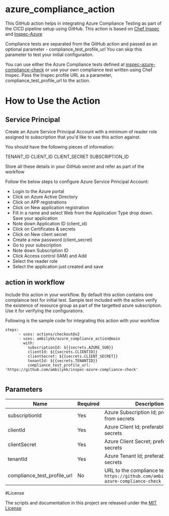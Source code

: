 # azure_compliance_action

This GitHub action helps in integrating Azure Compliance Testing as part of the CICD pipeline setup using GitHub. This action is based on [Chef Inspec](https://docs.chef.io/inspec/) and [Inspec-Azure](https://github.com/inspec/inspec-azure)

Compliance tests are separated from the GitHub action and passed as an optional parameter - compliance_test_profile_url
You can skip this parameter to test your initial configuraiton.

You can use either the Azure Compliance tests defined at [inspec-azure-compliance-check](https://github.com/ambilykk/inspec-azure-compliance-check) or use your own compliance test written using Chef Inspec. Pass the Inspec profile URL as a parameter, compliance_test_profile_url to the action.


# How to Use the Action

## Service Principal
Create an Azure Service Principal Account with a minimum of reader role assigned to subscription that you'd like to use this action against.

You should have the following pieces of information:

TENANT_ID
CLIENT_ID
CLIENT_SECRET
SUBSCRIPTION_ID

Store all these details in your GitHub secret and refer as part of the workflow

Follow the below steps to configure Azure Service Principal Account:

* Login to the Azure portal
* Click on Azure Active Directory
* Click on APP registrations
* Click on New application registration
* Fill in a name and select Web from the Application Type drop down. Save your application
* Note down Application ID (client_id)
* Click on Certificates & secrets
* Click on New client secret
* Create a new password (client_secret)
* Go to your subscription
* Note down Subscription ID
* Click Access control (IAM) and Add
* Select the reader role
* Select the application just created and save


## action in workflow

Include this action in your workflow. By default this action contains one complaince test for initial test. 
Sample test included with the action verify the existence of resource group as part of the targetted azure subscription. Use it for verifying the configurations.

Following is the sample code for integrating this action with your workflow

```
steps:
      - uses: actions/checkout@v2
      - uses: ambilykk/azure_compliance_action@main
        with:
          subscriptionId: ${{secrets.AZURE_SUB}}
          clientId: ${{secrets.CLIENTID}}
          clientSecret: ${{secrets.CLIENT_SECRET}}
          tenantId: ${{secrets.TENANTID}}
          compliance_test_profile_url: 'https://github.com/ambilykk/inspec-azure-compliance-check'
          
```

## Parameters

| Name                           | Required  | Description                                                                      |
|--------------------------------|------------|----------------------------------------------------------------------|
| subscriptionId                 | Yes | Azure Subscription Id; preferably from secrets    |
| clientId                       | Yes | Azure Client Id; preferably from secrets                                      |
| clientSecret                   | Yes | Azure Client Secret; preferably from secrets   |
| tenantId                       | Yes | Azure Tenant Id; preferably from secrets                                   |
| compliance_test_profile_url    | No | URL to the compliance test profile. `https://github.com/ambilykk/inspec-azure-compliance-check`    |


#License

The scripts and documentation in this project are released under the [MIT License](https://github.com/actions/download-artifact/blob/main/LICENSE)

